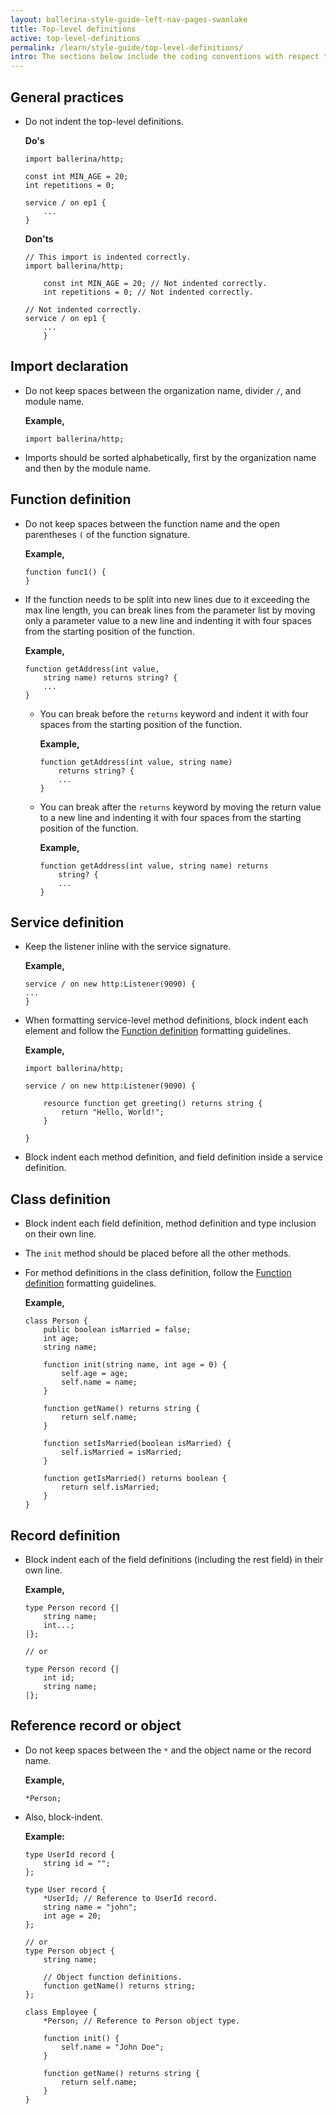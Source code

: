 ```yaml
---
layout: ballerina-style-guide-left-nav-pages-swanlake
title: Top-level definitions
active: top-level-definitions
permalink: /learn/style-guide/top-level-definitions/
intro: The sections below include the coding conventions with respect to top-level definitions.
---
```


## General practices

* Do not indent the top-level definitions. 
  
    **Do's**

    ```ballerina
    import ballerina/http;

    const int MIN_AGE = 20;
    int repetitions = 0;

    service / on ep1 {
        ...
    }
    ```

    **Don'ts**
    
    ```ballerina
    // This import is indented correctly.
    import ballerina/http; 
        
        const int MIN_AGE = 20; // Not indented correctly.
        int repetitions = 0; // Not indented correctly.
            
    // Not indented correctly.
    service / on ep1 {
        ...
        }
    ```

## Import declaration

* Do not keep spaces between the organization name, divider `/`, and module name.

    **Example,**

    ```ballerina
    import ballerina/http;
    ```

* Imports should be sorted alphabetically, first by the organization name and then by the module name.

## Function definition
* Do not keep spaces between the function name and the open parentheses `(` of the function signature.

    **Example,**

    ```ballerina
    function func1() {
    }
    ```

* If the function needs to be split into new lines due to it exceeding the max line length, you can break lines from the parameter list by moving only a parameter value to a new line and indenting it with four spaces from the starting position of the function.
    
    **Example,**

    ```ballerina
    function getAddress(int value,
        string name) returns string? {
        ...
    }
    ```

  - You can break before the `returns` keyword and indent it with four spaces from the starting position of the function.
    
    **Example,**

    ```ballerina
    function getAddress(int value, string name)
        returns string? {
        ...
    }    
    ```

  - You can break after the `returns` keyword by moving the return value to a new line
    and indenting it with four spaces from the starting position of the function.
    
    **Example,**

    ```ballerina
    function getAddress(int value, string name) returns
        string? {
        ...
    }          
    ```

## Service definition

* Keep the listener inline with the service signature.
  
    **Example,**

    ```ballerina
    service / on new http:Listener(9090) {
    ...
    }
    ```

* When formatting service-level method definitions, block indent each element and
  follow the [Function definition](/learn/style-guide/top-level-definitions/#function-definition) formatting guidelines.
  
    **Example,**

    ```ballerina
    import ballerina/http;

    service / on new http:Listener(9090) {

        resource function get greeting() returns string {
            return "Hello, World!";
        }
        
    }
    ```

* Block indent each method definition, and field definition inside a service definition.
 
## Class definition

* Block indent each field definition, method definition and type inclusion on their own line.
* The `init` method should be placed before all the other methods.
* For method definitions in the class definition, follow the [Function definition](/learn/style-guide/top-level-definitions/#function-definition) formatting guidelines.

    **Example,**

    ```ballerina
    class Person {
        public boolean isMarried = false;
        int age;
        string name;

        function init(string name, int age = 0) {
            self.age = age;
            self.name = name;
        }

        function getName() returns string {
            return self.name;
        }

        function setIsMarried(boolean isMarried) {
            self.isMarried = isMarried;
        }

        function getIsMarried() returns boolean {
            return self.isMarried;
        }
    }
    ```

## Record definition
* Block indent each of the field definitions (including the rest field) in their own line.

    **Example,**

    ```ballerina
    type Person record {|
        string name;
        int...;
    |};

    // or

    type Person record {|
        int id;
        string name;
    |};
    ```

## Reference record or object
* Do not keep spaces between the `*` and the object name or the record name.
  
    **Example,**
    
    ```ballerina
    *Person;
    ```
* Also, block-indent.

    **Example:**

    ```ballerina
    type UserId record {
        string id = "";
    };
    
    type User record {
        *UserId; // Reference to UserId record.
        string name = "john";
        int age = 20;
    };

    // or
    type Person object {
        string name;

        // Object function definitions.
        function getName() returns string;
    };

    class Employee {
        *Person; // Reference to Person object type.

        function init() {
            self.name = "John Doe";
        }

        function getName() returns string {
            return self.name;
        }
    }
    ```

<div class="cGitButtonContainer"><p data-button="iGitStarText">"Star"</p><p data-button="iGitWatchText">"Watch"</p></div>


<style> #tree-expand-all , #tree-collapse-all, .cTocElements {display:none;} .cGitButtonContainer {padding-left: 40px;display: none;} </style>

